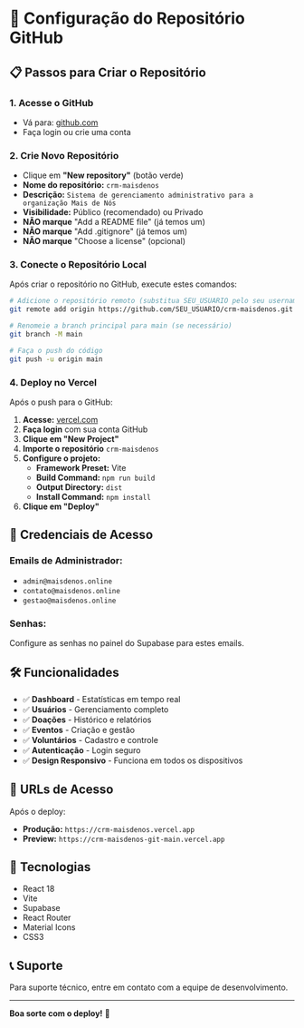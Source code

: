 # 🚀 Configuração do Repositório GitHub

## 📋 Passos para Criar o Repositório

### 1. Acesse o GitHub
- Vá para: [github.com](https://github.com)
- Faça login ou crie uma conta

### 2. Crie Novo Repositório
- Clique em **"New repository"** (botão verde)
- **Nome do repositório:** `crm-maisdenos`
- **Descrição:** `Sistema de gerenciamento administrativo para a organização Mais de Nós`
- **Visibilidade:** Público (recomendado) ou Privado
- **NÃO marque** "Add a README file" (já temos um)
- **NÃO marque** "Add .gitignore" (já temos um)
- **NÃO marque** "Choose a license" (opcional)

### 3. Conecte o Repositório Local
Após criar o repositório no GitHub, execute estes comandos:

```bash
# Adicione o repositório remoto (substitua SEU_USUARIO pelo seu username do GitHub)
git remote add origin https://github.com/SEU_USUARIO/crm-maisdenos.git

# Renomeie a branch principal para main (se necessário)
git branch -M main

# Faça o push do código
git push -u origin main
```

### 4. Deploy no Vercel
Após o push para o GitHub:

1. **Acesse:** [vercel.com](https://vercel.com)
2. **Faça login** com sua conta GitHub
3. **Clique em "New Project"**
4. **Importe o repositório** `crm-maisdenos`
5. **Configure o projeto:**
   - **Framework Preset:** Vite
   - **Build Command:** `npm run build`
   - **Output Directory:** `dist`
   - **Install Command:** `npm install`
6. **Clique em "Deploy"**

## 🔐 Credenciais de Acesso

### Emails de Administrador:
- `admin@maisdenos.online`
- `contato@maisdenos.online`
- `gestao@maisdenos.online`

### Senhas:
Configure as senhas no painel do Supabase para estes emails.

## 🛠️ Funcionalidades

- ✅ **Dashboard** - Estatísticas em tempo real
- ✅ **Usuários** - Gerenciamento completo
- ✅ **Doações** - Histórico e relatórios
- ✅ **Eventos** - Criação e gestão
- ✅ **Voluntários** - Cadastro e controle
- ✅ **Autenticação** - Login seguro
- ✅ **Design Responsivo** - Funciona em todos os dispositivos

## 📱 URLs de Acesso

Após o deploy:
- **Produção:** `https://crm-maisdenos.vercel.app`
- **Preview:** `https://crm-maisdenos-git-main.vercel.app`

## 🔧 Tecnologias

- React 18
- Vite
- Supabase
- React Router
- Material Icons
- CSS3

## 📞 Suporte

Para suporte técnico, entre em contato com a equipe de desenvolvimento.

---

**Boa sorte com o deploy!** 🚀

